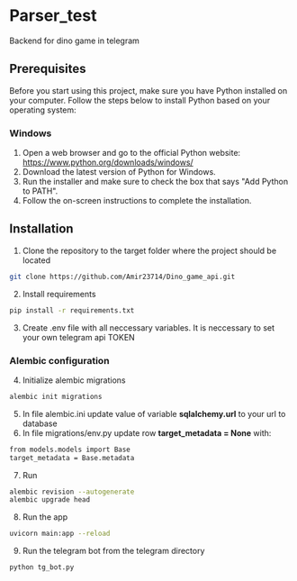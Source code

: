 # Parser_test

Backend for dino game in telegram

## Prerequisites

Before you start using this project, make sure you have Python installed on your computer. Follow the steps below to install Python based on your operating system:

### Windows

1. Open a web browser and go to the official Python website: https://www.python.org/downloads/windows/
2. Download the latest version of Python for Windows.
3. Run the installer and make sure to check the box that says "Add Python to PATH".
4. Follow the on-screen instructions to complete the installation.
## Installation

1. Сlone the repository to the target folder where the project should be located

```bash
git clone https://github.com/Amir23714/Dino_game_api.git
```

2. Install requirements

```bash
pip install -r requirements.txt
```

3. Create .env file with all neccessary variables. It is neccessary to set your own telegram api TOKEN

### Alembic configuration
4. Initialize alembic migrations

```bash
alembic init migrations
```

5. In file alembic.ini update value of variable **sqlalchemy.url** to your url to database
6. In file migrations/env.py update row **target_metadata = None** with:
```bash
from models.models import Base
target_metadata = Base.metadata
```

7. Run
```bash
alembic revision --autogenerate
alembic upgrade head
```

8. Run the app
```bash
uvicorn main:app --reload  
```

9. Run the telegram bot from the telegram directory
```bash
python tg_bot.py
```
 



